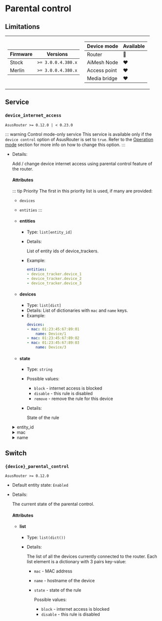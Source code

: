 # Parental control

## Limitations

<table><tr><td>

|Firmware|          Versions|
|--------|------------------|
|Stock   |`>= 3.0.0.4.380.x`|
|Merlin  |`>= 3.0.0.4.380.x`|
</td><td>

| Device mode|    Available|
|------------|-------------|
|Router      |:green_heart:|
|AiMesh Node |:heart:      |
|Access point|:heart:      |
|Media bridge|:heart:      |
</td></tr></table>

## Service

### `device_internet_access`

`AsusRouter >= 0.12.0 | < 0.23.0`

::: warning Control mode-only service
This service is available only if the `device control` option of AsusRouter is set to `true`. Refer to the [Operation mode](../guide/configuration/operation-mode.md) section for more info on how to change this option.
:::

-   Details:

    Add / change device internet access using parental control feature of the router.

    #### Attributes

    ::: tip Priority
    The first in this priority list is used, if many are provided:
    - `devices`
    - `entities`
    :::

    -   #### entities

        -   Type: `list[entity_id]`
        -   Details:

            List of entity ids of device_trackers.
        -   Example:

            ```yaml
            entities:
            - device_tracker.device_1
            - device_tracker.device_2
            - device_tracker.device_3
            ```

    -   #### devices

        -   Type: `list[dict]`
        -   Details: List of dictionaries with `mac` and `name` keys.
        -   Example:
            ```yaml
            devices:
            - mac: 01:23:45:67:89:01
                name: Device/1
            - mac: 01:23:45:67:89:02
            - mac: 01:23:45:67:89:03
                name: Device/3
            ```

    -   #### state

        -   Type: `string`
        -   Possible values:
            -   `block` - internet access is blocked
            -   `disable` - this rule is disabled
            -   `remove` - remove the rule for this device
        -   Details:

            State of the rule

    <details>
    <summary>entity_id</summary>

    ::: danger Removed
    `AsusRouter >= 0.12.0 | < 0.15.0`

    Use [`entities`](#entities) instead
    :::

    -   Type: `string`
    -   Details:

        `entity_id` of device_tracker.
    </details>

    <details>
    <summary>mac</summary>

    ::: danger Removed
    in `0.15.0`

    Use [`devices`](#devices) instead
    :::

    -   Type: `string`
    -   Details:

        MAC address of device.
    </details>

    <details>
    <summary>name</summary>

    ::: danger Removed
    in `0.15.0`

    Use [`devices`](#devices) instead
    :::

    -   Type: `string`
    -   Details:

        Device name to be saved in parental control rules. If not selected, hostname from the entity will be used. If not selected and MAC is used, MAC will also be used as name
    </details>

## Switch

### `{device}_parental_control`

`AsusRouter >= 0.12.0`

-   Default entity state: `Enabled`
-   Details:

    The current state of the parental control.

    #### Attributes

    -   #### list

        -   Type: `list(dict())`
        -   Details:

            The list of all the devices currently connected to the router. Each list element is a dictionary with 3 pairs key-value:
            -   `mac` - MAC address
            -   `name` - hostname of the device
            -   `state` - state of the rule

                Possible values:
                -   `block` - internet access is blocked
                -   `disable` - this rule is disabled
